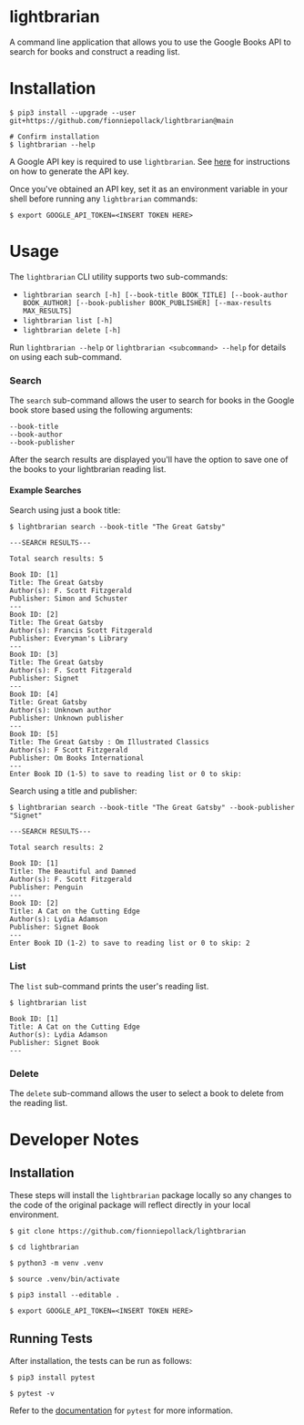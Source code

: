 # lightbrarian
A command line application that allows you to use the Google Books API to search for books and construct a reading list.

# Installation
```
$ pip3 install --upgrade --user git+https://github.com/fionniepollack/lightbrarian@main

# Confirm installation
$ lightbrarian --help
```

A Google API key is required to use `lightbrarian`. See [here](https://cloud.google.com/docs/authentication/api-keys) for instructions on how to generate the API key.

Once you've obtained an API key, set it as an environment variable in your shell before running any `lightbrarian` commands:
```
$ export GOOGLE_API_TOKEN=<INSERT TOKEN HERE>
```

# Usage
The `lightbrarian` CLI utility supports two sub-commands:
- `lightbrarian search [-h] [--book-title BOOK_TITLE] [--book-author BOOK_AUTHOR] [--book-publisher BOOK_PUBLISHER] [--max-results MAX_RESULTS]`
- `lightbrarian list [-h]`
- `lightbrarian delete [-h]`

Run `lightbrarian --help` or `lightbrarian <subcommand> --help` for details on using each sub-command.

### Search
The `search` sub-command allows the user to search for books in the Google book store based using the following arguments:
```
--book-title
--book-author
--book-publisher
```

After the search results are displayed you'll have the option to save one of the books to your lightbrarian reading list.

#### Example Searches

Search using just a book title:
```
$ lightbrarian search --book-title "The Great Gatsby"

---SEARCH RESULTS---

Total search results: 5

Book ID: [1]
Title: The Great Gatsby
Author(s): F. Scott Fitzgerald
Publisher: Simon and Schuster
---
Book ID: [2]
Title: The Great Gatsby
Author(s): Francis Scott Fitzgerald
Publisher: Everyman's Library
---
Book ID: [3]
Title: The Great Gatsby
Author(s): F. Scott Fitzgerald
Publisher: Signet
---
Book ID: [4]
Title: Great Gatsby
Author(s): Unknown author
Publisher: Unknown publisher
---
Book ID: [5]
Title: The Great Gatsby : Om Illustrated Classics
Author(s): F Scott Fitzgerald
Publisher: Om Books International
---
Enter Book ID (1-5) to save to reading list or 0 to skip:
```

Search using a title and publisher:
```
$ lightbrarian search --book-title "The Great Gatsby" --book-publisher "Signet"

---SEARCH RESULTS---

Total search results: 2

Book ID: [1]
Title: The Beautiful and Damned
Author(s): F. Scott Fitzgerald
Publisher: Penguin
---
Book ID: [2]
Title: A Cat on the Cutting Edge
Author(s): Lydia Adamson
Publisher: Signet Book
---
Enter Book ID (1-2) to save to reading list or 0 to skip: 2
```

### List
The `list` sub-command prints the user's reading list.

```
$ lightbrarian list

Book ID: [1]
Title: A Cat on the Cutting Edge
Author(s): Lydia Adamson
Publisher: Signet Book
---
```

### Delete
The `delete` sub-command allows the user to select a book to delete from the reading list.

# Developer Notes

## Installation
These steps will install the `lightbrarian` package locally so any changes to the code of the original package will reflect directly in your local environment.

```
$ git clone https://github.com/fionniepollack/lightbrarian

$ cd lightbrarian

$ python3 -m venv .venv

$ source .venv/bin/activate

$ pip3 install --editable .

$ export GOOGLE_API_TOKEN=<INSERT TOKEN HERE>
```

## Running Tests
After installation, the tests can be run as follows:
```
$ pip3 install pytest

$ pytest -v
```

Refer to the [documentation](https://docs.pytest.org/en/latest/contents.html) for `pytest` for more information.